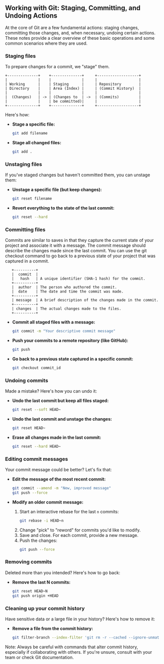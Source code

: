 ## Working with Git: Staging, Committing, and Undoing Actions

At the core of Git are a few fundamental actions: staging changes, committing those changes, and, when necessary, undoing certain actions. These notes provide a clear overview of these basic operations and some common scenarios where they are used.

### Staging files

To prepare changes for a commit, we "stage" them. 

```
+--------------+    +--------------+     +-------------------+
|              |    |              |     |                   |
| Working      |    | Staging      |     | Repository        |
| Directory    |    | Area (Index) |     | (Commit History)  |
|              |    |              |     |                   |
|  (Changes)   | -> | (Changes to  | ->  | (Commits)         |
|              |    | be committed)|     |                   |
+--------------+    +--------------+     +-------------------+
```

Here's how:

- **Stage a specific file:**
    ```bash
    git add filename
    ```
- **Stage all changed files:**
    ```bash
    git add .
    ```

### Unstaging files

If you've staged changes but haven't committed them, you can unstage them:

- **Unstage a specific file (but keep changes):**
    ```bash
    git reset filename
    ```

- **Revert everything to the state of the last commit:**
    ```bash
    git reset --hard
    ```

### Committing files

Commits are similar to saves in that they capture the current state of your project and associate it with a message. The commit message should describe the changes made since the last commit. You can use the git checkout command to go back to a previous state of your project that was captured in a commit.

```
   +----------+
   |  commit  |
   |   hash   | A unique identifier (SHA-1 hash) for the commit.
   +----------+
   |  author  | The person who authored the commit.
   |  date    | The date and time the commit was made.
   +----------+
   | message  | A brief description of the changes made in the commit.
   +----------+
   | changes  | The actual changes made to the files.
   +----------+
```

- **Commit all staged files with a message:**
    ```bash
    git commit -m "Your descriptive commit message"
    ```

- **Push your commits to a remote repository (like GitHub):**
    ```bash
    git push
    ```

- **Go back to a previous state captured in a specific commit:**
    ```bash
    git checkout commit_id
    ```

### Undoing commits

Made a mistake? Here's how you can undo it:

- **Undo the last commit but keep all files staged:**
    ```bash
    git reset --soft HEAD~
    ```

- **Undo the last commit and unstage the changes:**
    ```bash
    git reset HEAD~
    ```

- **Erase all changes made in the last commit:**
    ```bash
    git reset --hard HEAD~
    ```

### Editing commit messages

Your commit message could be better? Let's fix that:

- **Edit the message of the most recent commit:**
    ```bash
    git commit --amend -m "New, improved message"
    git push --force
    ```

- **Modify an older commit message:**
    1. Start an interactive rebase for the last `n` commits:
        ```bash
        git rebase -i HEAD~n
        ```
    2. Change "pick" to "reword" for commits you'd like to modify.
    3. Save and close. For each commit, provide a new message.
    4. Push the changes:
        ```bash
        git push --force
        ```

### Removing commits

Deleted more than you intended? Here's how to go back:

- **Remove the last N commits:**
    ```bash
    git reset HEAD~N
    git push origin +HEAD
    ```

### Cleaning up your commit history

Have sensitive data or a large file in your history? Here's how to remove it:

- **Remove a file from the commit history:**
    ```bash
    git filter-branch --index-filter 'git rm -r --cached --ignore-unmatch file_to_remove' HEAD
    ```

Note: Always be careful with commands that alter commit history, especially if collaborating with others. If you're unsure, consult with your team or check Git documentation.
